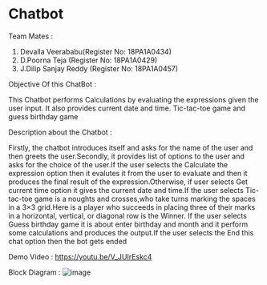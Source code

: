 # Chatbot

Team Mates :
1. Devalla Veerababu(Register No: 18PA1A0434)
2. D.Poorna Teja (Register No: 18PA1A0429)
3. J.Dilip Sanjay Reddy (Register No: 18PA1A0457)



Objective Of this ChatBot :

This Chatbot performs Calculations by evaluating the expressions given the user input.
It also provides current date and time.
Tic-tac-toe game and guess birthday game

Description about the Chatbot :

Firstly, the chatbot introduces itself and asks for the name of the user and then greets the user.Secondly, it provides list of options to the user and asks for the choice of the user.If the user selects the Calculate the expression option then it evalutes it from the user to evaluate and then it produces the final result of the expression.Otherwise, if user selects Get current time option it gives the current date and time.If the user selects Tic-tac-toe game is a noughts and crosses,who take turns marking the spaces in a 3×3 grid.Here is a player who succeeds in placing three of their marks in a horizontal, vertical, or diagonal row is the Winner.
If the user selects Guess birthday game it is about enter birthday and month and it perform some calculations and produces the output.If the user selects the End this chat option then the bot gets ended


Demo Video : 
https://youtu.be/V_JUIrEskc4

Block Diagram : 
![image](https://user-images.githubusercontent.com/70564918/96374866-154a7d00-1193-11eb-95d9-1864cbbe1ef3.png)

